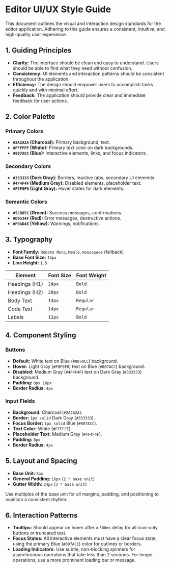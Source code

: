 # Editor UI/UX Style Guide

This document outlines the visual and interaction design standards for the editor application. Adhering to this guide ensures a consistent, intuitive, and high-quality user experience.

## 1. Guiding Principles

- **Clarity:** The interface should be clean and easy to understand. Users should be able to find what they need without confusion.
- **Consistency:** UI elements and interaction patterns should be consistent throughout the application.
- **Efficiency:** The design should empower users to accomplish tasks quickly and with minimal effort.
- **Feedback:** The application should provide clear and immediate feedback for user actions.

## 2. Color Palette

### Primary Colors
- **`#2A2A2A` (Charcoal):** Primary background, text.
- **`#FFFFFF` (White):** Primary text color on dark backgrounds.
- **`#007ACC` (Blue):** Interactive elements, links, and focus indicators.

### Secondary Colors
- **`#333333` (Dark Gray):** Borders, inactive tabs, secondary UI elements.
- **`#4F4F4F` (Medium Gray):** Disabled elements, placeholder text.
- **`#F0F0F0` (Light Gray):** Hover states for dark elements.

### Semantic Colors
- **`#5CB85C` (Green):** Success messages, confirmations.
- **`#D9534F` (Red):** Error messages, destructive actions.
- **`#F0AD4E` (Yellow):** Warnings, notifications.

## 3. Typography

- **Font Family:** `Roboto Mono`, `Menlo`, `monospace` (fallback)
- **Base Font Size:** `14px`
- **Line Height:** `1.5`

| Element       | Font Size | Font Weight |
|---------------|-----------|-------------|
| Headings (H1) | `24px`    | `Bold`      |
| Headings (H2) | `20px`    | `Bold`      |
| Body Text     | `14px`    | `Regular`   |
| Code Text     | `14px`    | `Regular`   |
| Labels        | `12px`    | `Bold`      |

## 4. Component Styling

### Buttons
- **Default:** White text on Blue (`#007ACC`) background.
- **Hover:** Light Gray (`#F0F0F0`) text on Blue (`#007ACC`) background.
- **Disabled:** Medium Gray (`#4F4F4F`) text on Dark Gray (`#333333`) background.
- **Padding:** `8px 16px`
- **Border Radius:** `4px`

### Input Fields
- **Background:** Charcoal (`#2A2A2A`).
- **Border:** `1px solid` Dark Gray (`#333333`).
- **Focus Border:** `1px solid` Blue (`#007ACC`).
- **Text Color:** White (`#FFFFFF`).
- **Placeholder Text:** Medium Gray (`#4F4F4F`).
- **Padding:** `8px`
- **Border Radius:** `4px`

## 5. Layout and Spacing

- **Base Unit:** `8px`
- **General Padding:** `16px` (`2 * base unit`)
- **Gutter Width:** `24px` (`3 * base unit`)

Use multiples of the base unit for all margins, padding, and positioning to maintain a consistent rhythm.

## 6. Interaction Patterns

- **Tooltips:** Should appear on hover after a `500ms` delay for all icon-only buttons or truncated text.
- **Focus States:** All interactive elements must have a clear focus state, using the primary Blue (`#007ACC`) color for outlines or borders.
- **Loading Indicators:** Use subtle, non-blocking spinners for asynchronous operations that take less than 2 seconds. For longer operations, use a more prominent loading bar or message.